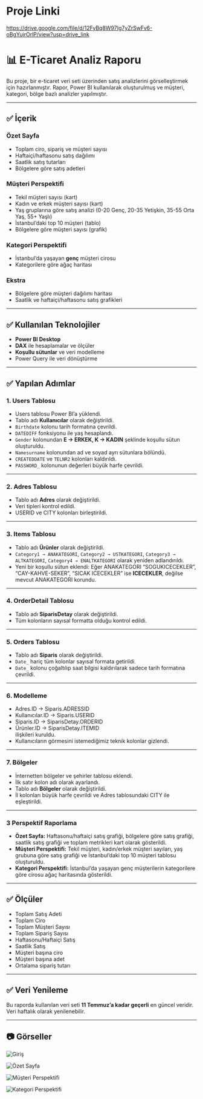 # Proje Linki 

https://drive.google.com/file/d/12FyBq8W97Ig7yZrSwFv6-oBgYujrOrlP/view?usp=drive_link

# 📊 E-Ticaret Analiz Raporu

Bu proje, bir e-ticaret veri seti üzerinden satış analizlerini görselleştirmek için hazırlanmıştır. Rapor, Power BI kullanılarak oluşturulmuş ve müşteri, kategori, bölge bazlı analizler yapılmıştır.

---

## ✅ İçerik

### **Özet Sayfa**
- Toplam ciro, sipariş ve müşteri sayısı
- Haftaiçi/haftasonu satış dağılımı
- Saatlik satış tutarları
- Bölgelere göre satış adetleri

### **Müşteri Perspektifi**
- Tekil müşteri sayısı (kart)
- Kadın ve erkek müşteri sayısı (kart)
- Yaş gruplarına göre satış analizi (0-20 Genç, 20-35 Yetişkin, 35-55 Orta Yaş, 55+ Yaşlı)
- İstanbul’daki top 10 müşteri (tablo)
- Bölgelere göre müşteri sayısı (grafik)

### **Kategori Perspektifi**
- İstanbul’da yaşayan **genç** müşteri cirosu
- Kategorilere göre ağaç haritası

### **Ekstra**
- Bölgelere göre müşteri dağılımı haritası
- Saatlik ve haftaiçi/haftasonu satış grafikleri

---

## ✅ Kullanılan Teknolojiler
- **Power BI Desktop**
- **DAX** ile hesaplamalar ve ölçüler
- **Koşullu sütunlar** ve veri modelleme
- Power Query ile veri dönüştürme

---

## ✅ Yapılan Adımlar

### **1. Users Tablosu**
- Users tablosu Power BI’a yüklendi.
- Tablo adı **Kullanıcılar** olarak değiştirildi.
- `Birthdate` kolonu tarih formatına çevrildi.
- `DATEDIFF` fonksiyonu ile yaş hesaplandı.
- `Gender` kolonundan **E → ERKEK, K → KADIN** şeklinde koşullu sütun oluşturuldu.
- `Namesurname` kolonundan ad ve soyad ayrı sütunlara bölündü.
- `CREATEDDATE` ve `TELNR2` kolonları kaldırıldı.
- `PASSWORD_` kolonunun değerleri büyük harfe çevrildi.
---

### **2. Adres Tablosu**
- Tablo adı **Adres** olarak değiştirildi.
- Veri tipleri kontrol edildi.
- USERID ve CITY kolonları birleştirildi.

---

### **3. Items Tablosu**
- Tablo adı **Ürünler** olarak değiştirildi.
- `Category1 → ANAKATEGORI`, `Category2 → USTKATEGORI`, `Category3 → ALTKATEGORI`, `Category4 → ENALTKATEGORI` olarak yeniden adlandırıldı.
- Yeni bir koşullu sütun eklendi: Eğer ANAKATEGORI “SOGUKICECEKLER”, “CAY-KAHVE-SEKER”, “SICAK ICECEKLER” ise **ICECEKLER**, değilse mevcut ANAKATEGORI korundu.

---

### **4. OrderDetail Tablosu**
- Tablo adı **SiparisDetay** olarak değiştirildi.
- Tüm kolonların sayısal formatta olduğu kontrol edildi.

---

### **5. Orders Tablosu**
- Tablo adı **Siparis** olarak değiştirildi.
- `Date_` hariç tüm kolonlar sayısal formata getirildi.
- `Date_` kolonu çoğaltılıp saat bilgisi kaldırılarak sadece tarih formatına çevrildi.

---

### **6. Modelleme**
- Adres.ID → Siparis.ADRESSID
- Kullanıcılar.ID → Siparis.USERID
- Siparis.ID → SiparisDetay.ORDERID
- Ürünler.ID → SiparisDetay.ITEMID  
ilişkileri kuruldu.
- Kullanıcıların görmesini istemediğimiz teknik kolonlar gizlendi.

---

### **7. Bölgeler**
- İnternetten bölgeler ve şehirler tablosu eklendi.
- İlk satır kolon adı olarak ayarlandı.
- Tablo adı **Bölgeler** olarak değiştirildi.
- İl kolonları büyük harfe çevrildi ve Adres tablosundaki CITY ile eşleştirildi.

---

### **3 Perspektif Raporlama**
- **Özet Sayfa:** Haftasonu/haftaiçi satış grafiği, bölgelere göre satış grafiği, saatlik satış grafiği ve toplam metrikleri kart olarak gösterildi.
- **Müşteri Perspektifi:** Tekil müşteri, kadın/erkek müşteri sayıları, yaş grubuna göre satış grafiği ve İstanbul’daki top 10 müşteri tablosu oluşturuldu.
- **Kategori Perspektifi:** İstanbul’da yaşayan genç müşterilerin kategorilere göre cirosu ağaç haritasında gösterildi.

---

## ✅ Ölçüler
- Toplam Satış Adeti
- Toplam Ciro
- Toplam Müşteri Sayısı
- Toplam Sipariş Sayısı
- Haftasonu/Haftaiçi Satış
- Saatlik Satış
- Müşteri başına ciro
- Müşteri başına adet
- Ortalama sipariş tutarı

---

## ✅ Veri Yenileme
Bu raporda kullanılan veri seti **11 Temmuz’a kadar geçerli** en güncel veridir. Veri haftalık olarak yenilenebilir.

---

## 📷 Görseller

![Giriş](img/img0.png) 

![Özet Sayfa](img/img1.png)  

![Müşteri Perspektifi](img/img2.png)  

![Kategori Perspektifi](img/img3.png)  



